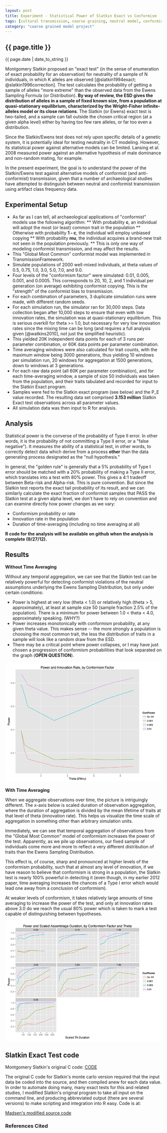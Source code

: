 ```yaml
---
layout: post
title: Experiment - Statistical Power of Slatkin Exact vs Conformism 
tags: [cultural transmission, coarse graining, neutral model, conformist bias]
category: "coarse grained model project"
---
```


{{ page.title }}
----------------

<div class="publish_date">
{{ page.date | date_to_string }}
</div>


Montgomery Slatkin proposed an "exact test" (in the sense of enumeration of exact probability for an observation) for neutrality of a sample of N individuals, in which K alleles are observed [@slatkin1994exact; @slatkin1996correction]. The test calculates the probability of getting a sample of alleles "more extreme" than the observed data from the Ewens Sampling Formula (or Distribution). __By way of review, the ESD gives the distribution of alleles in a sample of fixed known size, from a population at quasi-stationary equilibrium, characterized by the Wright-Fisher infinite-alleles model or its close relations__. The Slatkin (or Ewens) exact test is two-tailed, and a sample can fall outside the chosen critical region (at a given alpha level) either by having too few rare alleles, or far too even a distribution.

Since the Slatkin/Ewens test does not rely upon specific details of a genetic system, it is potentially ideal for testing neutrality in CT modeling. However, its statistical power against alternative models can be limited. Lansing et al. 2008 measured power against an alternative hypothesis of male dominance and non-random mating, for example.

In the present experiment, the goal is to understand the power of the Slatkin/Ewens test against alternative models of conformist (and anti-conformist) transmission, given that a number of archaeological studies have attempted to distinguish between neutral and conformist transmission using artifact class frequency data.

Experimental Setup 
------------------

* As far as I can tell, all archaeological applications of "conformist" models use the following algorithm:
** With probability **c**, an individual will adopt the most (or least) common trait in the population
** Otherwise with probability **1 - c**, the individual will employ unbiased copying
** With probability **mu**, the individual acquires a brand-new trait not seen in the population previously.
** This is only one way of modeling conformist transmission, and may affect the results.
* This "Global Most Common" conformist model was implemented in TransmissionFramework.
* Simulate populations of 2000 well-mixed individuals, at theta values of 0.5, 0.75, 1.0, 3.0, 5.0, 7.0, and 9.0.
* Four levels of the "conformism factor" were simulated: 0.01, 0.005, 0.001, and 0.0005. This corresponds to 20, 10, 2, and 1 individual per generation (on average) exhibiting conformist copying. This is the "strength" of the conformist bias to transmission.
* For each combination of parameters, 3 duplicate simulation runs were made, with different random seeds.
* For each simulation run, the simulator ran for 30,000 steps. Data collection began after 10,000 steps to ensure that even with low innovation rates, the simulation was at quasi-stationary equilibrium. This is serious overkill for theta >= 1.0, but necessary for very low innovation rates since the mixing time can be long (and requires a full analysis given [@watkins2010], not just the simplified heuristic).
* This yielded 20K independent data points for each of 3 runs per parameter combination, or 60K data points per parameter combination.
* Time averaging windows were also calculated for trait counts, with the maximum window being 3000 generations, thus yielding 10 windows per simulation run, 20 windows for aggregation at 1500 generations, down to windows at 3 generations.
* For each raw data point (all 60K per parameter combination), and for each time-averaging window, a sample of size 50 individuals was taken from the population, and their traits tabulated and recorded for input to the Slatkin Exact program.
* Samples were fed to the Slatkin exact program (see below) and the P_E value recorded. The resulting data set comprised **3.153 million** Slatkin Exact test observations across all parameter values.
* All simulation data was then input to R for analysis.

Analysis
-------- 

Statistical power is the converse of the probability of Type II error. In other words, it is the probability of not committing a Type II error, or a "false negative"). It measures the ability of a statistical test, in other words, to correctly detect data which derive from a process **other** than the data generating process designated as the "null hypothesis."

In general, the "golden rule" is generally that a 5% probability of Type I error should be matched with a 20% probability of making a Type II error, which translates into a test with 80% power. This gives a 4:1 tradeoff between Beta-risk and Alpha-risk. This is pure convention. But since the Slatkin test reports the exact tail probability of its result, and we can similarly calculate the exact fraction of conformist samples that PASS the Slatkin test at a given alpha level, we don't have to rely on convention and can examine directly how power changes as we vary:

* Conformism probability or rate
* Innovation rate in the population
* Duration of time-averaging (including no time averaging at all)

**R code for the analysis will be available on github when the analysis is complete (9/27/12).**


Results
------- 

**Without Time Averaging**

Without any temporal aggregation, we can see that the Slatkin test can be relatively powerful for detecting conformist violations of the neutral assumptions underlying the Ewens Sampling Distribution, but only under certain conditions:

* Power is highest at very low (theta < 1.0) or relatively high (theta > 5, approximately), at least at sample size 50 (sample fraction 2.5% of the population). There is a minimum for power between 1.0 < theta < 4.0, approximately speaking. (WHY?)
* Power increases monotonically with conformism probability, at any given theta value. This makes sense -- the more strongly a population is choosing the most common trait, the less the distribution of traits in a sample will look like a random draw from the ESD.
* There may be a critical point where power collapses, or I may have just chosen a progression of conformism probabilities that look separated on the graph (**OPEN QUESTION**). 


![power-agagent-conformism-unaveraged-10kmixing](/images/power-against-conformism-unaveraged-10kmixing.png)



**With Time Averaging** 

When we aggregate observations over time, the picture is intriguingly different. The x-axis below is scaled duration of observation aggregation, where the duration of aggregation is divided by the mean lifetime of traits at that level of theta (innovation rate). This helps us visualize the time scale of aggregation in something other than arbitrary simulation units.

Immediately, we can see that temporal aggregation of observations from the "Global Most Common" model of conformism increases the power of the test. Apparently, as we pile up observations, our fixed sample of individuals come more and more to reflect a very different distribution of traits than the Ewens Sampling Distribution.

This effect is, of course, sharp and pronounced at higher levels of the conformism probability, such that at almost any level of innovation, if we have reason to believe that conformism is strong in a population, the Slatkin test is nearly 100% powerful in detecting it (even though, in my earlier 2012 paper, time averaging increases the chances of a Type I error which would lead one away from a conclusion of conformism).

At weaker levels of conformism, it takes relatively large amounts of time averaging to increase the power of the test, and only at innovation rates above 3.0 do we reach the usual 80% power which is taken to mark a test capable of distinguishing between hypotheses.

![power-against-conformism-byscaledwindow](/images/power-against-conformism-byscaledwindow-bytheta-10kmixing.png)



Slatkin Exact Test code
-----------------------

Montgomery Slatkin's original C code: [CODE](http://ib.berkeley.edu/labs/slatkin/monty/Ewens_exact.program)

The original C code for Slatkin's monte carlo version required that the input data be coded into the source, and then compiled anew for each data value. In order to automate doing many, many exact tests for this and related studies, I modified Slatkin's original program to take all input on the command line, and producing abbreviated output (there are several versions) to make scripting and integration into R easy. Code is at:

[Madsen's modified source code](https://github.com/mmadsen/SAA2012/tree/master/slatkin-source-modified)

### References Cited ###




